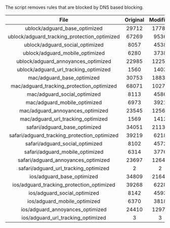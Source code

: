 The script removes rules that are blocked by DNS based blocking.


| File | Original | Modified |
|:----:|:-----:|:-----:|
| ublock/adguard_base_optimized | 29712 | 17780 |
| ublock/adguard_tracking_protection_optimized | 67269 | 9536 |
| ublock/adguard_social_optimized | 8057 | 4538 |
| ublock/adguard_mobile_optimized | 6280 | 3738 |
| ublock/adguard_annoyances_optimized | 22985 | 12255 |
| ublock/adguard_url_tracking_optimized | 1560 | 1403 |
| mac/adguard_base_optimized | 30753 | 18830 |
| mac/adguard_tracking_protection_optimized | 68071 | 10270 |
| mac/adguard_social_optimized | 8113 | 4586 |
| mac/adguard_mobile_optimized | 6973 | 3921 |
| mac/adguard_annoyances_optimized | 23545 | 12565 |
| mac/adguard_url_tracking_optimized | 1569 | 1412 |
| safari/adguard_base_optimized | 34051 | 21131 |
| safari/adguard_tracking_protection_optimized | 39219 | 6218 |
| safari/adguard_social_optimized | 8102 | 4572 |
| safari/adguard_mobile_optimized | 6314 | 3776 |
| safari/adguard_annoyances_optimized | 23697 | 12642 |
| safari/adguard_url_tracking_optimized | 2 | 2 |
| ios/adguard_base_optimized | 34809 | 21642 |
| ios/adguard_tracking_protection_optimized | 39268 | 6228 |
| ios/adguard_social_optimized | 8142 | 4593 |
| ios/adguard_mobile_optimized | 6370 | 3818 |
| ios/adguard_annoyances_optimized | 24410 | 12977 |
| ios/adguard_url_tracking_optimized | 3 | 3 |